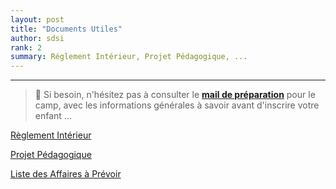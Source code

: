 ```yaml
---
layout: post
title: "Documents Utiles"
author: sdsi
rank: 2
summary: Réglement Intérieur, Projet Pédagogique, ...
---
```


----

> :mega: Si besoin, n'hésitez pas à consulter le [**mail de préparation**](./mail-preparation.md) pour le camp, avec les informations générales à savoir avant d'inscrire votre enfant ...


[<i class="uil uil-download-alt"></i> Règlement Intérieur](../assets/camp/Reglement_interieur_CSSB.pdf)

[<i class="uil uil-download-alt"></i> Projet Pédagogique](../assets/camp/Projet_pedagogique.pdf)

[<i class="uil uil-notes"></i> Liste des Affaires à Prévoir](./liste-affaires.md)